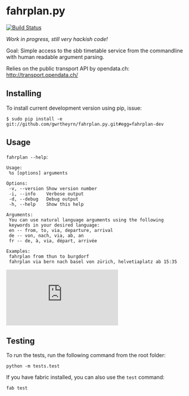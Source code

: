 fahrplan.py
===========

[![Build Status](https://secure.travis-ci.org/gwrtheyrn/fahrplan.py.png?branch=master)](http://travis-ci.org/gwrtheyrn/fahrplan.py)

*Work in progress, still very hackish code!*

Goal: Simple access to the sbb timetable service from the commandline with human
readable argument parsing.

Relies on the public transport API by opendata.ch: http://transport.opendata.ch/


Installing
----------

To install current development version using pip, issue:

    $ sudo pip install -e git://github.com/gwrtheyrn/fahrplan.py.git#egg=fahrplan-dev


Usage
-----

`fahrplan --help`:

    Usage:
     %s [options] arguments

    Options:
     -v, --version Show version number
     -i, --info    Verbose output
     -d, --debug   Debug output
     -h, --help    Show this help

    Arguments:
     You can use natural language arguments using the following
     keywords in your desired language:
     en -- from, to, via, departure, arrival
     de -- von, nach, via, ab, an
     fr -- de, à, via, départ, arrivée

    Examples:
     fahrplan from thun to burgdorf
     fahrplan via bern nach basel von zürich, helvetiaplatz ab 15:35

![Screenshot](http://make.opendata.ch/lib/exe/fetch.php?media=project:20120331_160821.png)


Testing
-------

To run the tests, run the following command from the root folder:

    python -m tests.test

If you have fabric installed, you can also use the `test` command:

    fab test
